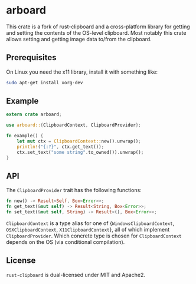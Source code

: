 # arboard

This crate is a fork of rust-clipboard and a cross-platform library for getting and setting the contents of the OS-level clipboard. Most notably this crate allows setting and getting image data to/from the clipboard.

## Prerequisites

On Linux you need the x11 library, install it with something like:

```bash
sudo apt-get install xorg-dev
```

## Example

```rust
extern crate arboard;

use arboard::{ClipboardContext, ClipboardProvider};

fn example() {
    let mut ctx = ClipboardContext::new().unwrap();
    println!("{:?}", ctx.get_text());
    ctx.set_text("some string".to_owned()).unwrap();
}
```

## API

The `ClipboardProvider` trait has the following functions:

```rust
fn new() -> Result<Self, Box<Error>>;
fn get_text(&mut self) -> Result<String, Box<Error>>;
fn set_text(&mut self, String) -> Result<(), Box<Error>>;
```

`ClipboardContext` is a type alias for one of {`WindowsClipboardContext`, `OSXClipboardContext`, `X11ClipboardContext`}, all of which implement `ClipboardProvider`. Which concrete type is chosen for `ClipboardContext` depends on the OS (via conditional compilation).

## License

`rust-clipboard` is dual-licensed under MIT and Apache2.
